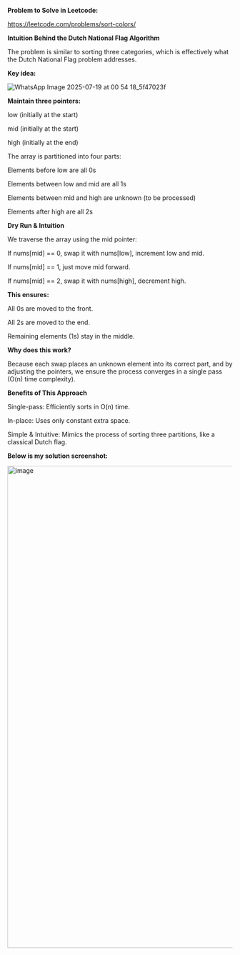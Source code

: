 **Problem to Solve in Leetcode:**

https://leetcode.com/problems/sort-colors/

**Intuition Behind the Dutch National Flag Algorithm**


The problem is similar to sorting three categories, which is effectively what the Dutch National Flag problem addresses.

**Key idea:**


![WhatsApp Image 2025-07-19 at 00 54 18_5f47023f](https://github.com/user-attachments/assets/987b2d47-dbad-4b6e-946a-39509e917469)


**Maintain three pointers:**

low (initially at the start)

mid (initially at the start)

high (initially at the end)

The array is partitioned into four parts:

Elements before low are all 0s

Elements between low and mid are all 1s

Elements between mid and high are unknown (to be processed)

Elements after high are all 2s


**Dry Run & Intuition**


We traverse the array using the mid pointer:

If nums[mid] == 0, swap it with nums[low], increment low and mid.

If nums[mid] == 1, just move mid forward.

If nums[mid] == 2, swap it with nums[high], decrement high.

**This ensures:**

All 0s are moved to the front.

All 2s are moved to the end.

Remaining elements (1s) stay in the middle.

**Why does this work?**

Because each swap places an unknown element into its correct part, and by adjusting the pointers, we ensure the process converges in a single pass (O(n) time complexity).

**Benefits of This Approach**


Single-pass: Efficiently sorts in O(n) time.

In-place: Uses only constant extra space.

Simple & Intuitive: Mimics the process of sorting three partitions, like a classical Dutch flag.


**Below is my solution screenshot:**

<img width="1920" height="1080" alt="image" src="https://github.com/user-attachments/assets/7d853ed7-8fde-4ff4-b08d-673012e5c3a9" />

